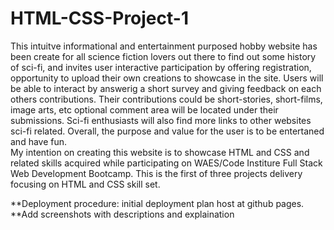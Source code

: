 # HTML-CSS-Project-1

This intuitve informational and entertainment purposed hobby website has been create for all science fiction lovers out there to find out some history of sci-fi, and invites user interactive participation by offering registration, opportunity to  upload their own creations to showcase in the site. Users will be able to interact by answerig a short survey and giving feedback on each others contributions. Their contributions could be short-stories, short-films, image arts, etc optional comment area will be located under their submissions.  Sci-fi enthusiasts will also find more links to other websites sci-fi related. Overall, the purpose and value for the user is to be entertaned and have fun.  
My intention on creating this website is to showcase HTML and CSS and related skills acquired while participating on WAES/Code Institure Full Stack Web Development Bootcamp. This is the first of three projects delivery focusing on HTML and CSS skill set. 

**Deployment procedure: initial deployment plan host at github pages. 
**Add screenshots with descriptions and explaination

